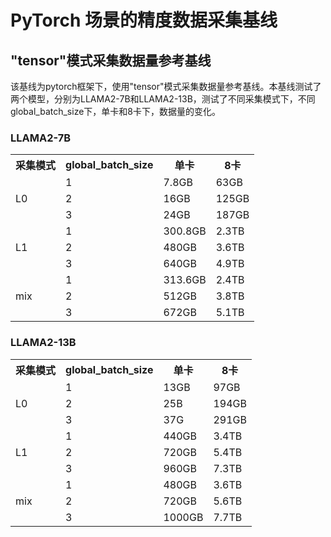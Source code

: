 # PyTorch 场景的精度数据采集基线

## "tensor"模式采集数据量参考基线

该基线为pytorch框架下，使用"tensor"模式采集数据量参考基线。本基线测试了两个模型，分别为LLAMA2-7B和LLAMA2-13B，测试了不同采集模式下，不同global_batch_size下，单卡和8卡下，数据量的变化。

### LLAMA2-7B

<table>
    <tr><th>采集模式</th><th>global_batch_size</th><th>单卡</th><th>8卡</th></tr>
    </td><td rowspan="3">L0</td><td>1</td><td>7.8GB</td><td>63GB</td></tr>
    <tr><td>2</td><td>16GB</td><td>125GB</td></tr>
    <tr><td>3</td><td>24GB</td><td>187GB</td></tr>
    </td><td rowspan="3">L1</td><td>1</td><td>300.8GB</td><td>2.3TB</td></tr>
    <tr><td>2</td><td>480GB</td><td>3.6TB</td></tr>
    <tr><td>3</td><td>640GB</td><td>4.9TB</td></tr>
    </td><td rowspan="3">mix</td><td>1</td><td>313.6GB</td><td>2.4TB</td></tr>
    <tr><td>2</td><td>512GB</td><td>3.8TB</td></tr>
    <tr><td>3</td><td>672GB</td><td>5.1TB</td></tr>

</table>

### LLAMA2-13B

<table>
    <tr><th>采集模式</th><th>global_batch_size</th><th>单卡</th><th>8卡</th></tr>
    </td><td rowspan="3">L0</td><td>1</td><td>13GB</td><td>97GB</td></tr>
    <tr><td>2</td><td>25B</td><td>194GB</td></tr>
    <tr><td>3</td><td>37G</td><td>291GB</td></tr>
    </td><td rowspan="3">L1</td><td>1</td><td>440GB</td><td>3.4TB</td></tr>
    <tr><td>2</td><td>720GB</td><td>5.4TB</td></tr>
    <tr><td>3</td><td>960GB</td><td>7.3TB</td></tr>
    </td><td rowspan="3">mix</td><td>1</td><td>480GB</td><td>3.6TB</td></tr>
    <tr><td>2</td><td>720GB</td><td>5.6TB</td></tr>
    <tr><td>3</td><td>1000GB</td><td>7.7TB</td></tr>

</table>
